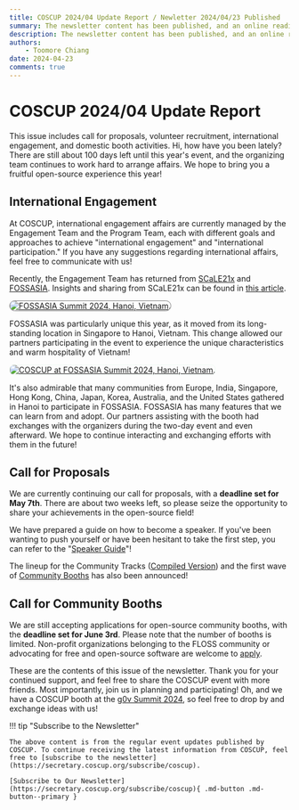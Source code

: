 ```yaml
---
title: COSCUP 2024/04 Update Report / Newletter 2024/04/23 Published
summary: The newsletter content has been published, and an online reading version.
description: The newsletter content has been published, and an online reading version.
authors:
    - Toomore Chiang
date: 2024-04-23
comments: true
---
```


# COSCUP 2024/04 Update Report

This issue includes call for proposals, volunteer recruitment, international engagement, and domestic booth activities. Hi, how have you been lately? There are still about 100 days left until this year's event, and the organizing team continues to work hard to arrange affairs. We hope to bring you a fruitful open-source experience this year!

## International Engagement

At COSCUP, international engagement affairs are currently managed by the Engagement Team and the Program Team, each with different goals and approaches to achieve "international engagement" and "international participation." If you have any suggestions regarding international affairs, feel free to communicate with us!

Recently, the Engagement Team has returned from [SCaLE21x](https://www.socallinuxexpo.org/scale/21x) and [FOSSASIA](https://summit.fossasia.org/). Insights and sharing from SCaLE21x can be found in [this article](../../../global_engagement/scale21x.md).

<a href="https://volunteer.coscup.org/img/TPE-HAN.png"><img src="https://volunteer.coscup.org/img/TPE-HAN.png" alt="FOSSASIA Summit 2024, Hanoi, Vietnam." title="FOSSASIA Summit 2024, Hanoi, Vietnam." style="border-radius: 1180px;border:1px solid hsl(0, 0%, 50%);"></a>

FOSSASIA was particularly unique this year, as it moved from its long-standing location in Singapore to Hanoi, Vietnam. This change allowed our partners participating in the event to experience the unique characteristics and warm hospitality of Vietnam!

<a href="https://volunteer.coscup.org/img/fossasia_event_imgs_1200.jpg"><img src="https://volunteer.coscup.org/img/fossasia_event_imgs_1200.jpg" alt="COSCUP at FOSSASIA Summit 2024, Hanoi, Vietnam." title="COSCUP at FOSSASIA Summit 2024, Hanoi, Vietnam." style="border-radius: 8px;border:1px solid hsl(142, 52%, 96%);"></a>

It's also admirable that many communities from Europe, India, Singapore, Hong Kong, China, Japan, Korea, Australia, and the United States gathered in Hanoi to participate in FOSSASIA. FOSSASIA has many features that we can learn from and adopt. Our partners assisting with the booth had exchanges with the organizers during the two-day event and even afterward. We hope to continue interacting and exchanging efforts with them in the future!

## Call for Proposals

We are currently continuing our call for proposals, with a **deadline set for May 7th**. There are about two weeks left, so please seize the opportunity to share your achievements in the open-source field!

We have prepared a guide on how to become a speaker. If you've been wanting to push yourself or have been hesitant to take the first step, you can refer to the "[Speaker Guide](../../how_to_participate/as_speaker.md)"!

The lineup for the Community Tracks ([Compiled Version](../../how_to_participate/2024_cfp.md)) and the first wave of [Community Booths](https://blog.coscup.org/2024/04/coscup-booth-now-release.html) has also been announced!

## Call for Community Booths

We are still accepting applications for open-source community booths, with the **deadline set for June 3rd**. Please note that the number of booths is limited. Non-profit organizations belonging to the FLOSS community or advocating for free and open-source software are welcome to [apply](https://pretalx.coscup.org/coscup-2024-call-for-participation/cfp).

These are the contents of this issue of the newsletter. Thank you for your continued support, and feel free to share the COSCUP event with more friends. Most importantly, join us in planning and participating! Oh, and we have a COSCUP booth at the [g0v Summit 2024](https://summit.g0v.tw/2024/), so feel free to drop by and exchange ideas with us!

!!! tip "Subscribe to the Newsletter"

    The above content is from the regular event updates published by COSCUP. To continue receiving the latest information from COSCUP, feel free to [subscribe to the newsletter](https://secretary.coscup.org/subscribe/coscup).

    [Subscribe to Our Newsletter](https://secretary.coscup.org/subscribe/coscup){ .md-button .md-button--primary }

